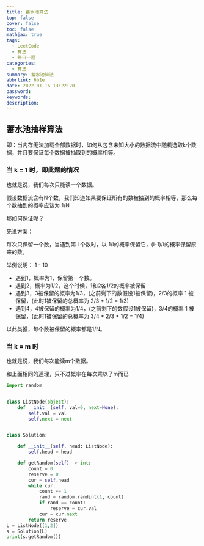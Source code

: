```yaml
---
title: 蓄水池算法
top: false
cover: false
toc: false
mathjax: true
tags:
  - LeetCode
  - 算法
  - 每日一题
categories:
  - 算法
summary: 蓄水池算法
abbrlink: 6b1e
date: 2022-01-16 13:22:20
password:
keywords:
description:
---
```

## 蓄水池抽样算法

即：当内存无法加载全部数据时，如何从包含未知大小的数据流中随机选取k个数据，并且要保证每个数据被抽取到的概率相等。

### 当 k = 1 时，即此题的情况

也就是说，我们每次只能读一个数据。

假设数据流含有N个数，我们知道如果要保证所有的数被抽到的概率相等，那么每个数抽到的概率应该为 1/N

那如何保证呢？

先说方案：

每次只保留一个数，当遇到第 i 个数时，以 1/i的概率保留它，(i-1)/i的概率保留原来的数。

举例说明： 1 - 10

- 遇到1，概率为1，保留第一个数。
- 遇到2，概率为1/2，这个时候，1和2各1/2的概率被保留
- 遇到3，3被保留的概率为1/3，(之前剩下的数假设1被保留)，2/3的概率 1 被保留，(此时1被保留的总概率为 2/3 * 1/2 = 1/3)
- 遇到4，4被保留的概率为1/4，(之前剩下的数假设1被保留)，3/4的概率 1 被保留，(此时1被保留的总概率为 3/4 * 2/3 * 1/2 = 1/4)

以此类推，每个数被保留的概率都是1/N。

### 当 k = m 时

也就是说，我们每次能读m个数据。

和上面相同的道理，只不过概率在每次乘以了m而已

```python
import random


class ListNode(object):
    def __init__(self, val=0, next=None):
        self.val = val
        self.next = next


class Solution:

    def __init__(self, head: ListNode):
        self.head = head

    def getRandom(self) -> int:
        count = 0
        reserve = 0
        cur = self.head
        while cur:
            count += 1
            rand = random.randint(1, count)
            if rand == count:
                reserve = cur.val
            cur = cur.next
        return reserve
L = ListNode([1,2])
s = Solution(L)
print(s.getRandom())
```
